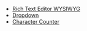 - [Rich Text Editor WYSIWYG](RichTextEditorWYSIWYG.md)
- [Dropdown](Dropdown.md)
- [Character Counter](CharacterCounter.md)
